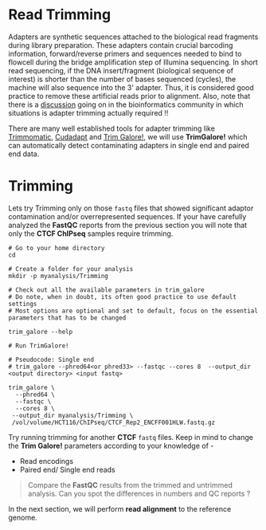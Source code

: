 # Read Trimming

Adapters are synthetic sequences attached to the biological read fragments during library preparation. These adapters contain crucial barcoding information, forward/reverse primers and sequences needed to bind to flowcell during the bridge amplification step of Illumina sequencing. In  short read sequencing, if the DNA insert/fragment (biological sequence of interest) is shorter than the number of bases sequenced (cycles), the machine will also sequence into the 3' adapter. Thus, it is considered good practice to remove these artificial reads prior to alignment. Also, note that there is a [discussion](https://www.ecseq.com/support/ngs/trimming-adapter-sequences-is-it-necessary) going on in the bioinformatics community in which situations is adapter trimming actually required !!

There are many well established tools for adapter trimming like [Trimmomatic](http://www.usadellab.org/cms/?page=trimmomatic), [Cudadapt](https://cutadapt.readthedocs.io/en/stable/) and [Trim Galore!](https://github.com/FelixKrueger/TrimGalore), we will use **TrimGalore!** which can automatically detect contaminating adapters in single end and paired end data.

# Trimming

Lets try Trimming only on those `fastq` files that showed significant adaptor contamination and/or overrepresented sequences. If your have carefully analyzed the **FastQC** reports from the previous section you will note that only the **CTCF ChIPseq** samples require trimming.

```
# Go to your home directory
cd 

# Create a folder for your analysis
mkdir -p myanalysis/Trimming

# Check out all the available parameters in trim_galore
# Do note, when in doubt, its often good practice to use default settings
# Most options are optional and set to default, focus on the essential parameters that has to be changed

trim_galore --help

# Run TrimGalore!

# Pseudocode: Single end
# trim_galore --phred64<or phred33> --fastqc --cores 8  --output_dir <output directory> <input fastq>

trim_galore \
  --phred64 \
  --fastqc \
  --cores 8 \
 --output_dir myanalysis/Trimming \
 /vol/volume/HCT116/ChIPseq/CTCF_Rep2_ENCFF001HLW.fastq.gz

```

Try running trimming for another **CTCF** `fastq` files. Keep in mind to change the **Trim Galore!** parameters according to your knowledge of -

- Read encodings
- Paired end/ Single end reads

> Compare the **FastQC** results from the trimmed and untrimmed analysis. Can you spot the differences in numbers and QC reports ?

In the next section, we will perform **read alignment** to the reference genome.
